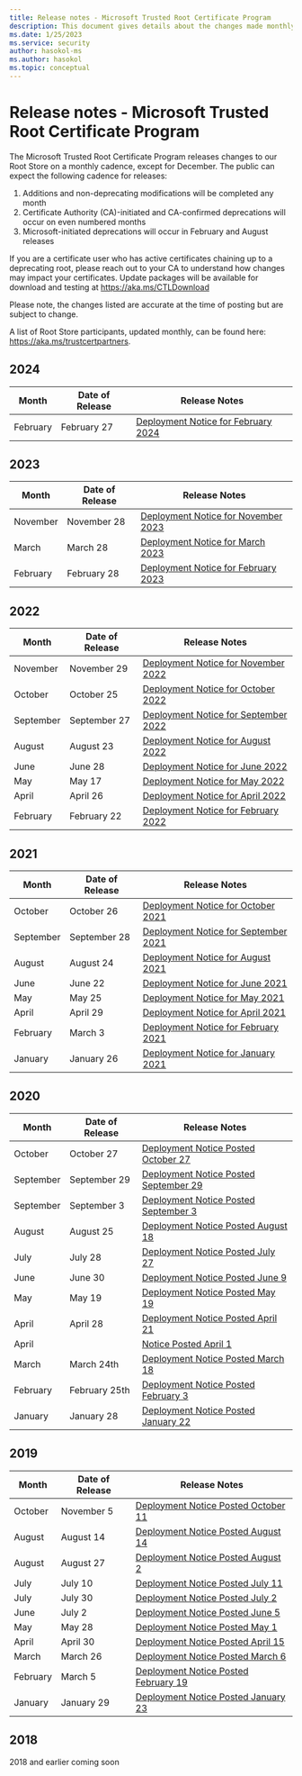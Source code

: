 ```yaml
---
title: Release notes - Microsoft Trusted Root Certificate Program
description: This document gives details about the changes made monthly to the root store.
ms.date: 1/25/2023
ms.service: security
author: hasokol-ms
ms.author: hasokol
ms.topic: conceptual
---
```


# Release notes - Microsoft Trusted Root Certificate Program

The Microsoft Trusted Root Certificate Program releases changes to our Root Store on a monthly cadence, except for December. The public can expect the following cadence for releases: 
1.	Additions and non-deprecating modifications will be completed any month
2.	Certificate Authority (CA)-initiated and CA-confirmed deprecations will occur on even numbered months
3.	Microsoft-initiated deprecations will occur in February and August releases

If you are a certificate user who has active certificates chaining up to a deprecating root,  please reach out to your CA to understand how changes may impact your certificates. 
Update packages will be available for download and testing at <https://aka.ms/CTLDownload> 

Please note, the changes listed are accurate at the time of posting but are subject to change.

A list of Root Store participants, updated monthly, can be found here: <https://aka.ms/trustcertpartners>. 

## 2024
| Month |	Date of Release	| Release Notes |
|---|---|---|
| February | February 27 | [Deployment Notice for February 2024](2024/Feb2024.md) |

## 2023
| Month |	Date of Release	| Release Notes |
|---|---|---|
| November | November 28 | [Deployment Notice for November 2023](2023/Nov2023.md) |
| March | March 28 | [Deployment Notice for March 2023](2023/March2023.md) |
| February | February 28 | [Deployment Notice for February 2023](2023/Feb2023.md) |

## 2022
| Month |	Date of Release	| Release Notes |
|---|---|---|
| November | November 29 | [Deployment Notice for November 2022](2022/November2022.md) |
| October | October 25 | [Deployment Notice for October 2022](2022/October2022.md) |
| September | September 27 | [Deployment Notice for September 2022](2022/September2022.md) |
| August | August 23 | [Deployment Notice for August 2022](2022/August2022.md) |
| June | June 28 | [Deployment Notice for June 2022](2022/June2022.md) |
| May | May 17 | [Deployment Notice for May 2022](2022/May2022.md) |
| April | April 26 | [Deployment Notice for April 2022](2022/April2022.md) |
| February | February 22 | [Deployment Notice for February 2022](2022/February2022.md) |

## 2021
| Month |	Date of Release	| Release Notes |
|---|---|---|
| October | October 26 | [Deployment Notice for October 2021](2021/October2021.md) |
| September | September 28 | [Deployment Notice for September 2021](2021/September2021.md) |
| August | August 24 | [Deployment Notice for August 2021](2021/August2021.md) |
| June | June 22 | [Deployment Notice for June 2021](2021/June2021.md) |
| May | May 25 | [Deployment Notice for May 2021](2021/May2021.md) |
| April | April 29 | [Deployment Notice for April 2021](2021/April2021.md) |
| February | March 3 | [Deployment Notice for February 2021](2021/Feb2021.md) |
| January | January 26 | [Deployment Notice for January 2021](2021/January2021.md) |

## 2020
| Month |	Date of Release	| Release Notes |
|---|---|---|
| October | October 27 | [Deployment Notice Posted October 27](2020/October2020.md) |
| September | September 29 | [Deployment Notice Posted September 29](2020/September2020.md) |
| September | September 3 | [Deployment Notice Posted September 3](2020/September2020-2.md) | 
| August | August 25  | [Deployment Notice Posted August 18](2020/august2020.md) |
| July | July 28  | [Deployment Notice Posted July 27](2020/july2020.md) |
| June | June 30  | [Deployment Notice Posted June 9](2020/June2020.md) |
| May | May 19  | [Deployment Notice Posted May 19](2020/May2020.md) |
| April | April 28  | [Deployment Notice Posted April 21](2020/April2020-2.md) |
| April |   | [Notice Posted April 1](2020/April2020.md) |
| March | March 24th  | [Deployment Notice Posted March 18](2020/March2020.md) |
| February | February 25th  | [Deployment Notice Posted February 3](2020/Feb2020.md) |
| January | January 28  | [Deployment Notice Posted January 22](2020/Jan2020.md) |

## 2019 

| Month |	Date of Release	| Release Notes |
|---|---|---|
| October | November 5  | [Deployment Notice Posted October 11](2019/oct2019.md) |
| August | August 14 | [Deployment Notice Posted August 14](2019/august2019-2.md) |
| August | August 27 | [Deployment Notice Posted August 2](2019/august2019.md) |
| July | July 10 | [Deployment Notice Posted July 11](2019/july2019-2.md) |
| July | July 30 | [Deployment Notice Posted July 2](2019/July2019.md) |
| June | July 2 | [Deployment Notice Posted June 5](2019/june2019.md) |
| May | May 28 | [Deployment Notice Posted May 1](2019/May2019.md) |
| April | April 30 | [Deployment Notice Posted April 15](2019/April2019.md) |
| March | March 26 | [Deployment Notice Posted March 6](2019/Mar2019.md) |
| February | March 5 | [Deployment Notice Posted February 19](2019/Feb2019.md) |
| January | January 29 | [Deployment Notice Posted January 23](2019/Jan2019.md) |


## 2018 
2018 and earlier coming soon

